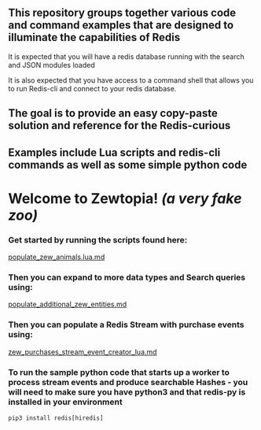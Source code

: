 ## This repository groups together various code and command examples that are designed to illuminate the  capabilities of Redis

It is expected that you will have a redis database running with the search and JSON modules loaded

It is also expected that you have access to a command shell that allows you to run Redis-cli and connect to your redis database.

## The goal is to provide an easy copy-paste solution and reference for the Redis-curious
## Examples include Lua scripts and redis-cli commands as well as some simple python code

# Welcome to Zewtopia!  <em>(a very fake zoo)</em>

### Get started by running the scripts found here:
[populate_zew_animals.lua.md](./populate_zew_animals.lua.md)

### Then you can expand to more data types and Search queries using:
[populate_additional_zew_entities.md](./populate_additional_zew_entities.md)

### Then you can populate a Redis Stream with purchase events using:
[zew_purchases_stream_event_creator_lua.md](./zew_purchases_stream_event_creator_lua.md)

### To run the sample python code that starts up a worker to process stream events and produce searchable Hashes -  you will need to make sure you have python3 and that redis-py is installed in your environment
``` 
pip3 install redis[hiredis]
```
